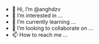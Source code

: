 - 👋 Hi, I’m @anghdzv
- 👀 I’m interested in ...
- 🌱 I’m currently learning ...
- 💞️ I’m looking to collaborate on ...
- 📫 How to reach me ...

<!---
anghdzv/anghdzv is a ✨ special ✨ repository because its `README.md` (this file) appears on your GitHub profile.
You can click the Preview link to take a look at your changes.
--->
